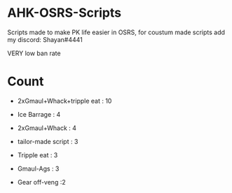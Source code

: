 # AHK-OSRS-Scripts

Scripts made to make PK life easier in OSRS, for coustum made scripts add my discord: Shayan#4441

VERY low ban rate



# Count

* 2xGmaul+Whack+tripple eat : 10

* Ice Barrage : 4

* 2xGmaul+Whack : 4

* tailor-made script : 3

* Tripple eat : 3

* Gmaul-Ags : 3

* Gear off-veng :2















